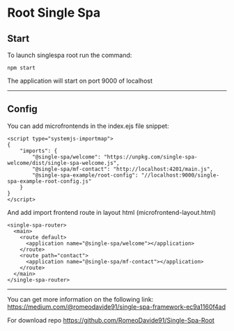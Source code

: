 # Root Single Spa #

## Start ##

To launch singlespa root run the command:

```
npm start
```

The application will start on port 9000 of localhost

---
## Config ##

You can add microfrontends in the index.ejs file snippet:

```
<script type="systemjs-importmap">
{
    "imports": {
        "@single-spa/welcome": "https://unpkg.com/single-spa-welcome/dist/single-spa-welcome.js",
        "@single-spa/mf-contact": "http://localhost:4201/main.js",
        "@single-spa-example/root-config": "//localhost:9000/single-spa-example-root-config.js"
    }
}
</script>
```

And add import frontend route in layout html (microfrontend-layout.html)

```
<single-spa-router>
  <main>
    <route default>
      <application name="@single-spa/welcome"></application>
    </route>
    <route path="contact">
      <application name="@single-spa/mf-contact"></application>
    </route>
  </main>
</single-spa-router>
```
---
You can get more information on the following link:
https://medium.com/@romeodavide91/single-spa-framework-ec9a1160f4ad

For download repo
https://github.com/RomeoDavide91/Single-Spa-Root